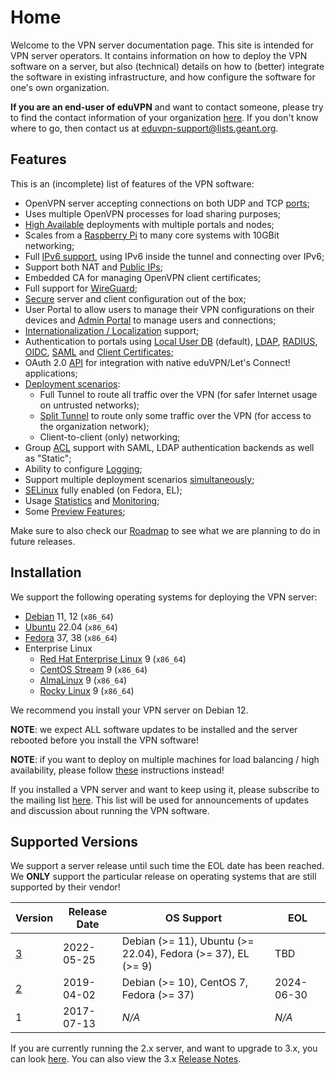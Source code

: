 # Home

Welcome to the VPN server documentation page. This site is intended for 
VPN server operators. It contains information on how to deploy the VPN 
software on a server, but also (technical) details on how to (better) 
integrate the software in existing infrastructure, and how configure the 
software for one's own organization.

**If you are an end-user of eduVPN** and want to contact someone, please try to 
find the contact information of your organization 
[here](https://status.eduvpn.org/). If you don't know where to go, then contact 
us at [eduvpn-support@lists.geant.org](mailto:eduvpn-support@lists.geant.org).

## Features

This is an (incomplete) list of features of the VPN software:

- OpenVPN server accepting connections on both UDP and TCP [ports](PROFILE_CONFIG.md#openvpn-port-list);
- Uses multiple OpenVPN processes for load sharing purposes;
- [High Available](HA.md) deployments with multiple portals and nodes;
- Scales from a [Raspberry Pi](RASPBERRY_PI.md) to many core systems with 10GBit networking;
- Full [IPv6 support](IPV6.md), using IPv6 inside the tunnel and connecting over IPv6;
- Support both NAT and [Public IPs](PUBLIC_ADDR.md);
- Embedded CA for managing OpenVPN client certificates;
- Full support for [WireGuard](WIREGUARD.md);
- [Secure](SECURITY.md) server and client configuration out of the box;
- User Portal to allow users to manage their VPN configurations on their 
  devices and [Admin Portal](PORTAL_ADMIN.md) to manage users and connections;
- [Internationalization / Localization](CONTRIBUTE_TRANSLATIONS.md) support;
- Authentication to portals using [Local User DB](DB_AUTH.md) (default), 
  [LDAP](LDAP.md), [RADIUS](RADIUS.md), [OIDC](MOD_AUTH_OPENIDC.md), 
  [SAML](SAML.md) and [Client Certificates](CLIENT_CERT_AUTH.md);
- OAuth 2.0 [API](API.md) for integration with native eduVPN/Let's Connect! 
  applications;
- [Deployment scenarios](PROFILE_CONFIG.md):
    - Full Tunnel to route all traffic over the VPN (for safer Internet usage on untrusted 
      networks);
    - [Split Tunnel](SPLIT_TUNNEL.md) to route only some traffic over the VPN 
      (for access to the organization network);
    - Client-to-client (only) networking;
- Group [ACL](ACL.md) support with SAML, LDAP authentication backends as well 
  as "Static";
- Ability to configure [Logging](LOGGING.md);
- Support multiple deployment scenarios [simultaneously](MULTI_PROFILE.md);
- [SELinux](SELINUX.md) fully enabled (on Fedora, EL);
- Usage [Statistics](STATS.md) and [Monitoring](MONITORING.md);
- Some [Preview Features](PREVIEW_FEATURES.md);

Make sure to also check our [Roadmap](ROADMAP.md) to see what we are planning 
to do in future releases.

## Installation

We support the following operating systems for deploying the VPN server:

- [Debian](DEPLOY_DEBIAN.md) 11, 12 (`x86_64`) 
- [Ubuntu](DEPLOY_DEBIAN.md) 22.04 (`x86_64`) 
- [Fedora](DEPLOY_FEDORA.md) 37, 38 (`x86_64`)
- Enterprise Linux
    - [Red Hat Enterprise Linux](DEPLOY_EL.md) 9 (`x86_64`)
    - [CentOS Stream](DEPLOY_EL.md) 9 (`x86_64`)
    - [AlmaLinux](DEPLOY_EL.md) 9 (`x86_64`)
    - [Rocky Linux](DEPLOY_EL.md) 9 (`x86_64`)

We recommend you install your VPN server on Debian 12.

**NOTE**: we expect ALL software updates to be installed and the server 
rebooted before you install the VPN software!

**NOTE**: if you want to deploy on multiple machines for load balancing / high 
availability, please follow [these](HA.md) instructions instead!

If you installed a VPN server and want to keep using it, please subscribe to 
the mailing list [here](https://lists.geant.org/sympa/info/eduvpn-deploy). This 
list will be used for announcements of updates and discussion about running the 
VPN software.

## Supported Versions

We support a server release until such time the EOL date has been reached. We 
**ONLY** support the particular release on operating systems that are still 
supported by their vendor!

| Version                                 | Release Date | OS Support                                                   |  EOL       |
| --------------------------------------- | ------------ | ------------------------------------------------------------ | ---------- |
| [3](https://docs.eduvpn.org/server/v3/) | 2022-05-25   | Debian (>= 11), Ubuntu (>= 22.04), Fedora (>= 37), EL (>= 9) | TBD        |
| [2](https://docs.eduvpn.org/server/v2/) | 2019-04-02   | Debian (>= 10), CentOS 7, Fedora (>= 37)                     | 2024-06-30 |
| 1                                       | 2017-07-13   | _N/A_                                                        | _N/A_      |

If you are currently running the 2.x server, and want to upgrade to 3.x, you 
can look [here](FROM_2_TO_3.md). 
You can also view the 3.x [Release Notes](RELEASE_NOTES.md).

